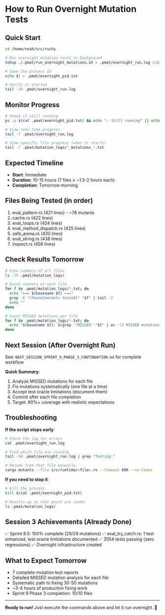 # How to Run Overnight Mutation Tests

## Quick Start

```bash
cd /home/noah/src/ruchy

# Run overnight mutation tests in background
nohup ./.pmat/run_overnight_mutations.sh > .pmat/overnight_run.log 2>&1 &

# Save the process ID
echo $! > .pmat/overnight_pid.txt

# Verify it started
tail -20 .pmat/overnight_run.log
```

## Monitor Progress

```bash
# Check if still running
ps -p $(cat .pmat/overnight_pid.txt) && echo "✅ Still running" || echo "❌ Completed or stopped"

# View real-time progress
tail -f .pmat/overnight_run.log

# View specific file progress (when it starts)
tail -f .pmat/mutation_logs/*_mutations_*.txt
```

## Expected Timeline

- **Start**: Immediate
- **Duration**: 10-15 hours (7 files × ~1.5-2 hours each)
- **Completion**: Tomorrow morning

## Files Being Tested (in order)

1. eval_pattern.rs (421 lines) - ~78 mutants
2. cache.rs (422 lines)
3. eval_loops.rs (424 lines)
4. eval_method_dispatch.rs (425 lines)
5. safe_arena.rs (430 lines)
6. eval_string.rs (438 lines)
7. inspect.rs (456 lines)

## Check Results Tomorrow

```bash
# View summary of all files
ls -lh .pmat/mutation_logs/

# Quick summary of each file
for f in .pmat/mutation_logs/*.txt; do
  echo "=== $(basename $f) ==="
  grep -E "(Found|mutants tested)" "$f" | tail -2
  echo ""
done

# Count MISSED mutations per file
for f in .pmat/mutation_logs/*.txt; do
  echo "$(basename $f): $(grep '^MISSED' "$f" | wc -l) MISSED mutations"
done
```

## Next Session (After Overnight Run)

See: `NEXT_SESSION_SPRINT_9_PHASE_3_CONTINUATION.md` for complete workflow

**Quick Summary**:
1. Analyze MISSED mutations for each file
2. Fix mutations systematically (one file at a time)
3. Accept test oracle limitations (document them)
4. Commit after each file completion
5. Target: 80%+ coverage with realistic expectations

## Troubleshooting

**If the script stops early**:
```bash
# Check the log for errors
cat .pmat/overnight_run.log

# Find which file was running
tail -50 .pmat/overnight_run.log | grep "Testing:"

# Resume from that file manually
cargo mutants --file src/runtime/<file>.rs --timeout 600 --no-times
```

**If you need to stop it**:
```bash
# Kill the process
kill $(cat .pmat/overnight_pid.txt)

# Results up to that point are saved
ls .pmat/mutation_logs/
```

## Session 3 Achievements (Already Done)

✅ Sprint 8.5: 100% complete (29/29 mutations)
✅ eval_try_catch.rs: 1 test enhanced, test oracle limitations documented
✅ 3554 tests passing (zero regressions)
✅ Overnight infrastructure created

## What to Expect Tomorrow

- 7 complete mutation test reports
- Detailed MISSED mutation analysis for each file
- Systematic path to fixing 30-50 mutations
- ~3-4 hours of productive fixing work
- Sprint 9 Phase 3 completion: 10/10 files

---

**Ready to run!** Just execute the commands above and let it run overnight. 🌙

